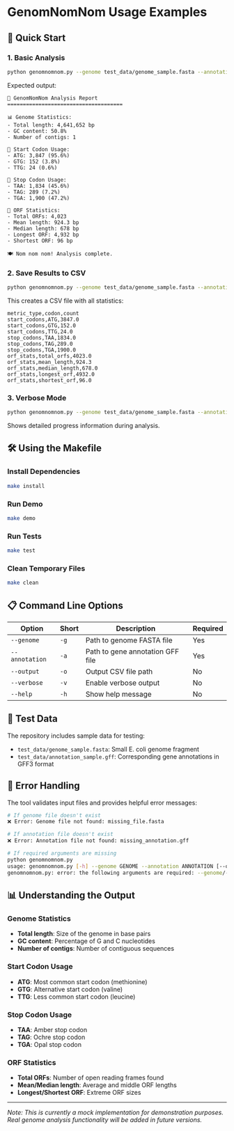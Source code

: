 # GenomNomNom Usage Examples

## 🚀 Quick Start

### 1. Basic Analysis
```bash
python genomnomnom.py --genome test_data/genome_sample.fasta --annotation test_data/annotation_sample.gff
```

Expected output:
```
🧬 GenomNomNom Analysis Report
=====================================

📊 Genome Statistics:
- Total length: 4,641,652 bp
- GC content: 50.8%
- Number of contigs: 1

🚀 Start Codon Usage:
- ATG: 3,847 (95.6%)
- GTG: 152 (3.8%)
- TTG: 24 (0.6%)

🛑 Stop Codon Usage:
- TAA: 1,834 (45.6%)
- TAG: 289 (7.2%)
- TGA: 1,900 (47.2%)

📏 ORF Statistics:
- Total ORFs: 4,023
- Mean length: 924.3 bp
- Median length: 678 bp
- Longest ORF: 4,932 bp
- Shortest ORF: 96 bp

🍽️ Nom nom nom! Analysis complete.
```

### 2. Save Results to CSV
```bash
python genomnomnom.py --genome test_data/genome_sample.fasta --annotation test_data/annotation_sample.gff --output my_results.csv
```

This creates a CSV file with all statistics:
```csv
metric_type,codon,count
start_codons,ATG,3847.0
start_codons,GTG,152.0
start_codons,TTG,24.0
stop_codons,TAA,1834.0
stop_codons,TAG,289.0
stop_codons,TGA,1900.0
orf_stats,total_orfs,4023.0
orf_stats,mean_length,924.3
orf_stats,median_length,678.0
orf_stats,longest_orf,4932.0
orf_stats,shortest_orf,96.0
```

### 3. Verbose Mode
```bash
python genomnomnom.py --genome test_data/genome_sample.fasta --annotation test_data/annotation_sample.gff --verbose
```

Shows detailed progress information during analysis.

## 🛠️ Using the Makefile

### Install Dependencies
```bash
make install
```

### Run Demo
```bash
make demo
```

### Run Tests
```bash
make test
```

### Clean Temporary Files
```bash
make clean
```

## 📋 Command Line Options

| Option | Short | Description | Required |
|--------|-------|-------------|----------|
| `--genome` | `-g` | Path to genome FASTA file | Yes |
| `--annotation` | `-a` | Path to gene annotation GFF file | Yes |
| `--output` | `-o` | Output CSV file path | No |
| `--verbose` | `-v` | Enable verbose output | No |
| `--help` | `-h` | Show help message | No |

## 🧪 Test Data

The repository includes sample data for testing:
- `test_data/genome_sample.fasta`: Small E. coli genome fragment
- `test_data/annotation_sample.gff`: Corresponding gene annotations in GFF3 format

## 🐛 Error Handling

The tool validates input files and provides helpful error messages:

```bash
# If genome file doesn't exist
❌ Error: Genome file not found: missing_file.fasta

# If annotation file doesn't exist  
❌ Error: Annotation file not found: missing_annotation.gff

# If required arguments are missing
python genomnomnom.py
usage: genomnomnom.py [-h] --genome GENOME --annotation ANNOTATION [--output OUTPUT] [--verbose]
genomnomnom.py: error: the following arguments are required: --genome/-g, --annotation/-a
```

## 📊 Understanding the Output

### Genome Statistics
- **Total length**: Size of the genome in base pairs
- **GC content**: Percentage of G and C nucleotides
- **Number of contigs**: Number of contiguous sequences

### Start Codon Usage
- **ATG**: Most common start codon (methionine)
- **GTG**: Alternative start codon (valine)
- **TTG**: Less common start codon (leucine)

### Stop Codon Usage
- **TAA**: Amber stop codon
- **TAG**: Ochre stop codon  
- **TGA**: Opal stop codon

### ORF Statistics
- **Total ORFs**: Number of open reading frames found
- **Mean/Median length**: Average and middle ORF lengths
- **Longest/Shortest ORF**: Extreme ORF sizes

---

*Note: This is currently a mock implementation for demonstration purposes. Real genome analysis functionality will be added in future versions.*
